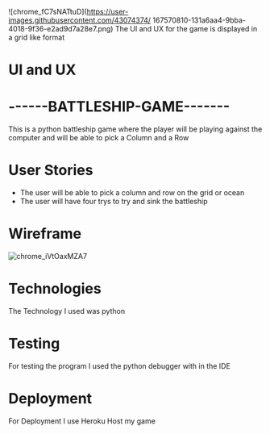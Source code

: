 
![chrome_fC7sNATtuD](https://user-images.githubusercontent.com/43074374/
167570810-131a6aa4-9bba-4018-9f36-e2ad9d7a28e7.png)
The UI and UX for the game is displayed in a grid like format
# UI and UX

# ------BATTLESHIP-GAME-------
  This is a python battleship game where the player will be playing against the computer and will be able to pick a Column and a Row

# User Stories
 - The user will be able to pick a column and row on the grid or ocean 
 - The user will have four trys to try and sink the battleship

 # Wireframe 
![chrome_iVtOaxMZA7](https://user-images.githubusercontent.com/43074374/167574014-1eced650-cad3-4ad2-b43f-1a7eaf942348.png)

# Technologies
  The Technology I used was python

# Testing
  For testing the program I used the python debugger with in the IDE

# Deployment
  For Deployment I use Heroku Host my game